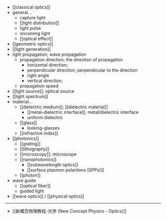 - [[classical optics]]
- general...
    - capture light
    - [[light distribution]]
    - light pulse
    - oncoming light
    - [[optical effect]]
- [[geometric optics]]
- [[light generation]]
- light propagation; wave propagation
    - propagation direction; the direction of propagation
        - horizontal direction;
        - perpendicular direction; perpendicular to the direction
        - right angle
        - vertical direction;
    - propagation speed
- [[light source]]; optical source
- [[light spectrum]]
- material...
    - [[dielectric medium]]; [[dielectric material]]
        - [[metal–dielectric interface]]; metal/dielectric interface
        - uniform dielectric
    - [[glass]]
        - looking-glasses
    - [[refractive index]]
- [[photonics]]
    - [[grating]]
    - [[lithography]]
    - [[microscopy]]; microscope
    - [[nanophotonics]]
        - [[subwavelength optics]]
        - [[surface plasmon polaritons (SPPs)]]
    - [[photon]]
- wave guide
    - [[optical fiber]]
    - guided light
- [[wave optics]] / [[physical optics]]
- ---
- [[新概念物理教程-光学 (New Concept Physics - Optics)]]
